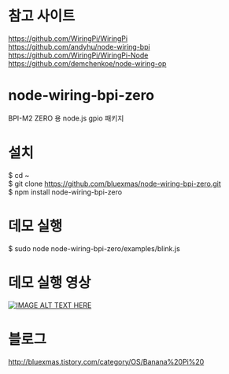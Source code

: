 # 참고 사이트
https://github.com/WiringPi/WiringPi<br/>
https://github.com/andyhu/node-wiring-bpi<br/>
https://github.com/WiringPi/WiringPi-Node<br/>
https://github.com/demchenkoe/node-wiring-op

# node-wiring-bpi-zero
BPI-M2 ZERO 용 node.js gpio 패키지

# 설치
$ cd ~<br/>
$ git clone https://github.com/bluexmas/node-wiring-bpi-zero.git<br/>
$ npm install node-wiring-bpi-zero

# 데모 실행
$ sudo node node-wiring-bpi-zero/examples/blink.js

# 데모 실행 영상
[![IMAGE ALT TEXT HERE](https://img.youtube.com/vi/cC1rCjsRGkc/0.jpg)](https://www.youtube.com/watch?v=cC1rCjsRGkc)

# 블로그
http://bluexmas.tistory.com/category/OS/Banana%20Pi%20